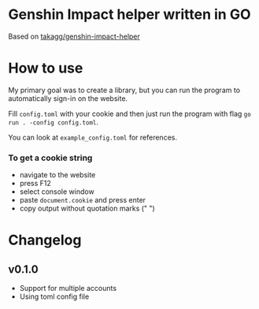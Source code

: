 # Genshin Impact helper written in GO

Based on [takagg/genshin-impact-helper](https://github.com/takagg/genshin-impact-helper)

# How to use
My primary goal was to create a library, but you can run the program to automatically sign-in on the website.

Fill `config.toml` with your cookie and then just run the program with
flag `go run . -config config.toml`.

You can look at `example_config.toml` for references.

### To get a cookie string
- navigate to the website
- press F12
- select console window
- paste `document.cookie` and press enter
- copy output without quotation marks (" ")

# Changelog
## v0.1.0
* Support for multiple accounts
* Using toml config file